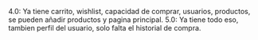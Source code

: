 4.0: Ya tiene carrito, wishlist, capacidad de comprar, usuarios, productos, se pueden añadir productos y pagina principal.
5.0: Ya tiene todo eso, tambien perfil del usuario, solo falta el historial de compra.
